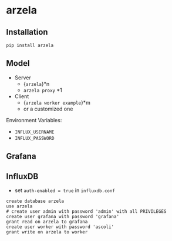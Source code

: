 # arzela

## Installation

```shell
pip install arzela
```

## Model

- Server
  - {`arzela`}\*n
  - `arzela proxy` \*1
- Client
  - {`arzela worker example`}\*m
  - or a customized one

Environment Variables:
- `INFLUX_USERNAME`
- `INFLUX_PASSWORD`

## Grafana

## InfluxDB

- set `auth-enabled = true` in `influxdb.conf`

```
create database arzela
use arzela
# create user admin with password 'admin' with all PRIVILEGES
create user grafana with password 'grafana'
grant read on arzela to grafana
create user worker with password 'ascoli'
grant write on arzela to worker
```
